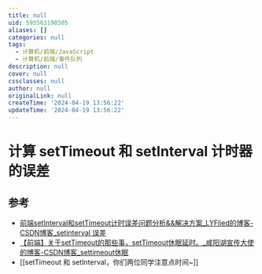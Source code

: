 ```yaml
---
title: null
uid: 595563198505
aliases: []
categories: null
tags:
  - 计算机/前端/JavaScript
  - 计算机/前端/事件队列
description: null
cover: null
cssclasses: null
author: null
originalLink: null
createTime: '2024-04-19 13:56:22'
updateTime: '2024-04-19 13:56:22'
---
```


# 计算 setTimeout 和 setInterval 计时器的误差

## 参考

- [前端setInterval和setTimeout计时误差问题分析&&解决方案_LYFlied的博客-CSDN博客_setinterval 误差](https://blog.csdn.net/qq_39903567/article/details/115392972)
- [【前端】关于setTimeout的那些事，setTimeout休眠延时。_咸阳湖宣传大使的博客-CSDN博客_settimeout休眠](https://blog.csdn.net/weixin_44201257/article/details/123196921)
- [[setTimeout 和 setInterval，你们两位同学注意点时间~]]
